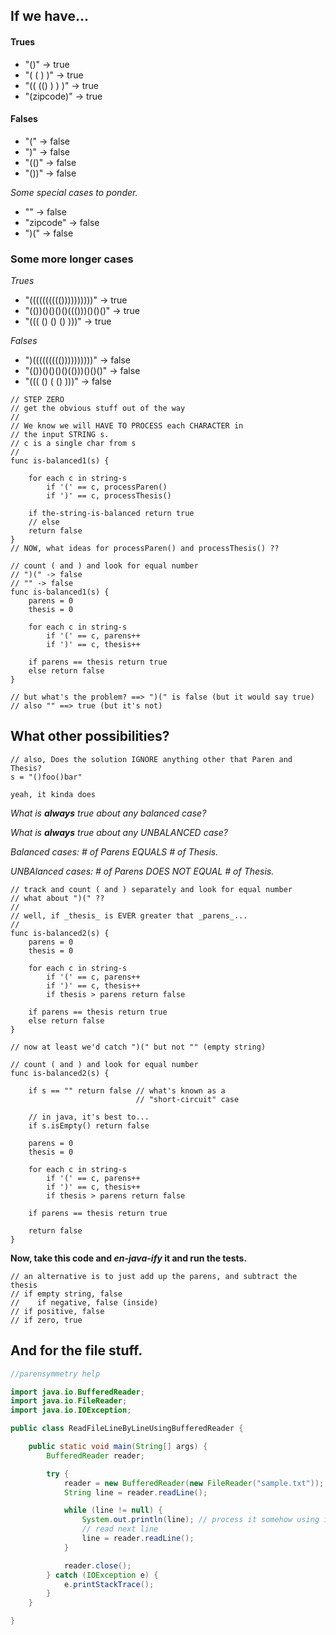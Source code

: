 
## If we have...

#### Trues 

- "()"  -> true
- "( ( ) )" -> true
- "(( (() ) ) )" -> true
- "(zipcode)" -> true

#### Falses

- "(" -> false
- ")" -> false
- "(()" -> false
- "())" -> false

_Some special cases to ponder._

- "" -> false
- "zipcode" -> false
- ")(" -> false

### Some more longer cases

_Trues_

- "(((((((((())))))))))" -> true
- "(())()()()()((()))()()()" -> true
- "((( () () () )))" -> true

_Falses_

- ")((((((((())))))))))" -> false
- "(())()()()()(()))()()()" -> false
- "((( () ( () )))" -> false

```
// STEP ZERO
// get the obvious stuff out of the way
//
// We know we will HAVE TO PROCESS each CHARACTER in
// the input STRING s.
// c is a single char from s
//
func is-balanced1(s) {

    for each c in string-s
        if '(' == c, processParen()
        if ')' == c, processThesis()

    if the-string-is-balanced return true
    // else
    return false
}
// NOW, what ideas for processParen() and processThesis() ??
```


```
// count ( and ) and look for equal number
// ")(" -> false
// "" -> false
func is-balanced1(s) {
    parens = 0
    thesis = 0

    for each c in string-s
        if '(' == c, parens++
        if ')' == c, thesis++

    if parens == thesis return true
    else return false
}

// but what's the problem? ==> ")(" is false (but it would say true)
// also "" ==> true (but it's not)
```

## What other possibilities?

```
// also, Does the solution IGNORE anything other that Paren and Thesis?
s = "()foo()bar"

yeah, it kinda does
```

_What is **always** true about any balanced case?_

_What is **always** true about any UNBALANCED case?_

_Balanced cases: # of Parens EQUALS # of Thesis._

_UNBAlanced cases: # of Parens DOES NOT EQUAL # of Thesis._

```
// track and count ( and ) separately and look for equal number
// what about ")(" ?? 
//
// well, if _thesis_ is EVER greater that _parens_...
//
func is-balanced2(s) {
    parens = 0
    thesis = 0

    for each c in string-s
        if '(' == c, parens++
        if ')' == c, thesis++
        if thesis > parens return false

    if parens == thesis return true
    else return false
}

// now at least we'd catch ")(" but not "" (empty string)
```

```
// count ( and ) and look for equal number
func is-balanced2(s) {

    if s == "" return false // what's known as a
                            // "short-circuit" case

    // in java, it's best to...
    if s.isEmpty() return false 

    parens = 0
    thesis = 0

    for each c in string-s
        if '(' == c, parens++
        if ')' == c, thesis++
        if thesis > parens return false

    if parens == thesis return true
    
    return false
}
```

**Now, take this code and _en-java-ify_ it and run the tests.**

```
// an alternative is to just add up the parens, and subtract the thesis
// if empty string, false
//    if negative, false (inside)
// if positive, false
// if zero, true
```

## And for the file stuff.

```java
//parensymmetry help

import java.io.BufferedReader;
import java.io.FileReader;
import java.io.IOException;

public class ReadFileLineByLineUsingBufferedReader {

	public static void main(String[] args) {
		BufferedReader reader;

		try {
			reader = new BufferedReader(new FileReader("sample.txt"));
			String line = reader.readLine();

			while (line != null) {
				System.out.println(line); // process it somehow using isBalanced
				// read next line
				line = reader.readLine();
			}

			reader.close();
		} catch (IOException e) {
			e.printStackTrace();
		}
	}

}
```

